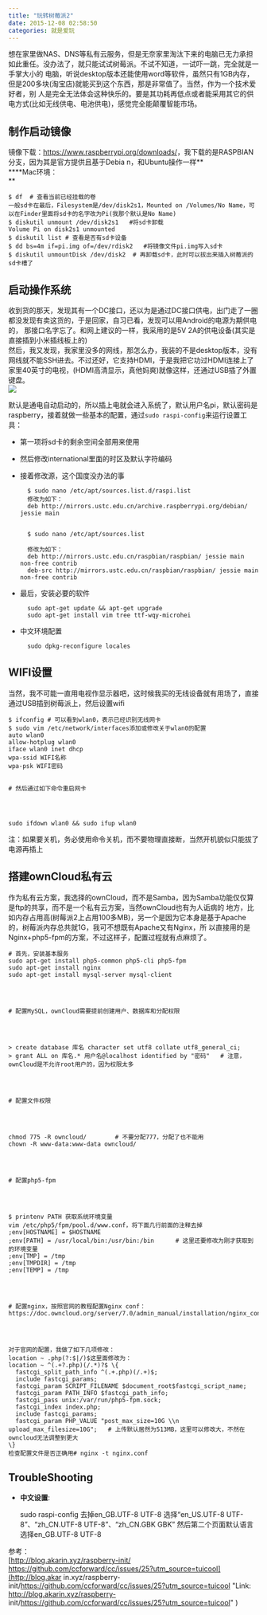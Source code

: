 ```yaml
---
title: "玩转树莓派2"
date: 2015-12-08 02:58:50
categories: 就是爱玩
---
```

想在家里做NAS、DNS等私有云服务，但是无奈家里淘汰下来的电脑已无力承担如此重任。没办法了，就只能试试树莓派。不试不知道，一试吓一跳，完全就是一手掌大小的
电脑，听说desktop版本还能使用word等软件，虽然只有1GB内存，但是200多块(淘宝店)就能买到这个东西，那是非常值了。当然，作为一个技术爱好者，别
人是完全无法体会这种快乐的。要是其功耗再低点或者能采用其它的供电方式(比如无线供电、电池供电)，感觉完全能颠覆智能市场。  

## **制作启动镜像**

镜像下载：<https://www.raspberrypi.org/downloads/>，我下载的是RASPBIAN分支，因为其是官方提供且基于Debia
n，和Ubuntu操作一样**  
****Mac环境：  
**


    $ df  # 查看当前已经挂载的卷
    一般sd卡在最后，Filesystem是/dev/disk2s1，Mounted on /Volumes/No Name，可以在Finder里面将sd卡的名字改为Pi(我那个默认是No Name)
    $ diskutil unmount /dev/disk2s1   #将sd卡卸载
    Volume Pi on disk2s1 unmounted
    $ diskutil list # 查看是否有sd卡设备
    $ dd bs=4m if=pi.img of=/dev/rdisk2   #将镜像文件pi.img写入sd卡
    $ diskutil unmountDisk /dev/disk2  # 再卸载sd卡，此时可以拔出来插入树莓派的sd卡槽了  


## **启动操作系统**

收到货的那天，发现其有一个DC接口，还以为是通过DC接口供电，出门走了一圈都没发现有卖这货的，于是回家，自习已看，发现可以用Android的电源为期供电的，
那接口名字忘了。和网上建议的一样，我采用的是5V 2A的供电设备(其实是直接插到小米插线板上的)  
然后，我又发现，我家里没多的网线，那怎么办，我装的不是desktop版本，没有网线就不能SSH进去。不过还好，它支持HDMI，于是我把它功过HDMI连接上了
家里40英寸的电视，(HDMI高清显示，真他妈爽)就像这样，还通过USB插了外置键盘。  
![](http://7xnc86.com1.z0.glb.clouddn.com/raspberrypi_1.jpg)  

默认是通电自动启动的，所以插上电就会进入系统了，默认用户名pi，默认密码是raspberry，接着就做一些基本的配置，通过`sudo raspi-config`来运行设置工具：

- 第一项将sd卡的剩余空间全部用来使用
- 然后修改international里面的时区及默认字符编码
- 接着修改源，这个国度没办法的事  

	    $ sudo nano /etc/apt/sources.list.d/raspi.list
	    修改为如下：
	    deb http://mirrors.ustc.edu.cn/archive.raspberrypi.org/debian/ jessie main
	
	
	    $ sudo nano /etc/apt/sources.list  
	
	    修改为如下：
	    deb http://mirrors.ustc.edu.cn/raspbian/raspbian/ jessie main non-free contrib  
	    deb-src http://mirrors.ustc.edu.cn/raspbian/raspbian/ jessie main non-free contrib  

- 最后，安装必要的软件

		sudo apt-get update && apt-get upgrade 
		sudo apt-get install vim tree ttf-wqy-microhei
		
- 中文环境配置

		sudo dpkg-reconfigure locales

## **WIFI设置**

当然，我不可能一直用电视作显示器吧，这时候我买的无线设备就有用场了，直接通过USB插到树莓派上，然后设置wifi  



    $ ifconfig # 可以看到wlan0，表示已经识别无线网卡
    $ sudo vim /etc/network/interfaces添加或修改关于wlan0的配置
    auto wlan0
    allow-hotplug wlan0
    iface wlan0 inet dhcp
    wpa-ssid WIFI名称
    wpa-psk WIFI密码


    # 然后通过如下命令重启网卡




    sudo ifdown wlan0 && sudo ifup wlan0


注：如果要关机，务必使用命令关机，而不要物理直接断，当然开机貌似只能拔了电源再插上

## **搭建ownCloud私有云**

作为私有云方案，我选择的ownCloud，而不是Samba，因为Samba功能仅仅算是ftp的共享，而不是一个私有云方案，当然ownCloud也有为人诟病的
地方，比如内存占用高(树莓派2上占用100多MB)，另一个是因为它本身是基于Apache的，树莓派内存总共就1G，我可不想既有Apache又有Nginx，所
以直接用的是Nginx+php5-fpm的方案，不过这样子，配置过程就有点麻烦了。  



    # 首先，安装基本服务
    sudo apt-get install php5-common php5-cli php5-fpm
    sudo apt-get install nginx
    sudo apt-get install mysql-server mysql-client




    # 配置MySQL，ownCloud需要提前创建用户、数据库和分配权限




    > create database 库名 character set utf8 collate utf8_general_ci;  
    > grant ALL on 库名.* 用户名@localhost identified by "密码"   # 注意，ownCloud是不允许root用户的，因为权限太多




    # 配置文件权限




    chmod 775 -R owncloud/        # 不要分配777，分配了也不能用
    chown -R www-data:www-data owncloud/




    # 配置php5-fpm




    $ printenv PATH 获取系统环境变量
    vim /etc/php5/fpm/pool.d/www.conf，将下面几行前面的注释去掉
    ;env[HOSTNAME] = $HOSTNAME  
    ;env[PATH] = /usr/local/bin:/usr/bin:/bin      # 这里还要修改为刚才获取到的环境变量  
    ;env[TMP] = /tmp  
    ;env[TMPDIR] = /tmp  
    ;env[TEMP] = /tmp




    # 配置nginx，按照官网的教程配置Nginx conf：https://doc.owncloud.org/server/7.0/admin_manual/installation/nginx_configuration.html




    对于官网的配置，我做了如下几项修改：
    location ~ .php(?:$|/)$这里面修改为：
    location ~ ^(.+?.php)(/.*)?$ \{  
      fastcgi_split_path_info ^(.+.php)(/.+)$;  
      include fastcgi_params;  
      fastcgi_param SCRIPT_FILENAME $document_root$fastcgi_script_name;  
      fastcgi_param PATH_INFO $fastcgi_path_info;  
      fastcgi_pass unix:/var/run/php5-fpm.sock;  
      fastcgi_index index.php;  
      include fastcgi_params;  
      fastcgi_param PHP_VALUE "post_max_size=10G \\n upload_max_filesize=10G";   # 上传默认居然为513MB，这里可以修改大，不然在owncloud无法调整到更大  
    \}
    检查配置文件是否正确用# nginx -t nginx.conf  



## TroubleShooting
- **中文设置**:

    sudo raspi-config
    去掉en_GB.UTF-8 UTF-8
    选择“en_US.UTF-8 UTF-8”、“zh_CN.UTF-8 UTF-8”、“zh_CN.GBK GBK”
    然后第二个页面默认语言选择en_GB.UTF-8 UTF-8



参考：  
[http://blog.akarin.xyz/raspberry-init/  
https://github.com/ccforward/cc/issues/25?utm_source=tuicool](http://blog.akar
in.xyz/raspberry-
init/https://github.com/ccforward/cc/issues/25?utm_source=tuicool "Link:
http://blog.akarin.xyz/raspberry-
init/https://github.com/ccforward/cc/issues/25?utm_source=tuicool" )  
